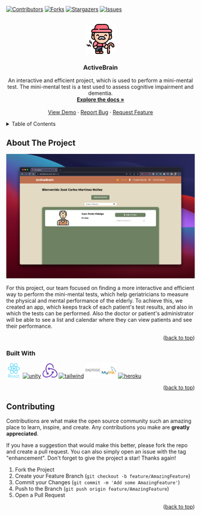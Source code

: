 <div id="top"></div>

[![Contributors][contributors-shield]][contributors-url]
[![Forks][forks-shield]][forks-url]
[![Stargazers][stars-shield]][stars-url]
[![Issues][issues-shield]][issues-url]

<!-- PROJECT LOGO -->
<br />
<div align="center">
  <a href="https://github.com/josecarlosmemo/activeBrain">
    <img src="./images/activebrain_logo.png" alt="Logo" width="80" height="80">
  </a>

<h3 align="center">ActiveBrain</h3>

  <p align="center">
    An interactive and efficient project, which is used to perform a mini-mental test. The mini-mental test is a test used to assess cognitive impairment and dementia.
    <br />
    <a href="https://github.com/josecarlosmemo/activeBrain"><strong>Explore the docs »</strong></a>
    <br />
    <br />
    <a href="https://activebrain.jcmn.me">View Demo</a>
    ·
    <a href="https://github.com/josecarlosmemo/activeBrain/issues">Report Bug</a>
    ·
    <a href="https://github.com/josecarlosmemo/activeBrain/issues">Request Feature</a>
  </p>
</div>

<!-- TABLE OF CONTENTS -->
<details>
  <summary>Table of Contents</summary>
  <ol>
    <li>
      <a href="#about-the-project">About The Project</a>
      <ul>
        <li><a href="#built-with">Built With</a></li>
      </ul>
    </li>
    <li><a href="#contributing">Contributing</a></li>
    <!-- <li><a href="#contact">Contact</a></li> -->

  </ol>
</details>

<!-- ABOUT THE PROJECT -->

## About The Project

[![ActiveBrain Screen Shot][project_screenshot]](https://activebrain.jcmn.me)

For this project, our team focused on finding a more interactive and efficient way to perform the mini-mental tests, which help geriatricians to measure the physical and mental performance of the elderly. To achieve this, we created an app, which keeps track of each patient's test results, and also in which the tests can be performed. Also the doctor or patient's administrator will be able to see a list and calendar where they can view patients and see their performance.

<p align="right">(<a href="#top">back to top</a>)</p>

### Built With

<p align="left">
<a href="https://reactjs.org/" target="_blank" rel="noreferrer"><img src="https://raw.githubusercontent.com/devicons/devicon/master/icons/react/react-original-wordmark.svg" alt=react width="40" height="40"/></a>
<a href="https://unity.com/" target="_blank" rel="noreferrer"><img src="https://www.vectorlogo.zone/logos/unity3d/unity3d-icon.svg" alt=unity width="40" height="40"/></a>
<a href="https://redux.js.org" target="_blank" rel="noreferrer"><img src="https://raw.githubusercontent.com/devicons/devicon/master/icons/redux/redux-original.svg" alt=redux width="40" height="40"/></a>
<a href="https://tailwindcss.com/" target="_blank" rel="noreferrer"><img src="https://www.vectorlogo.zone/logos/tailwindcss/tailwindcss-icon.svg" alt=tailwind width="40" height="40"/></a>
<a href="https://expressjs.com" target="_blank" rel="noreferrer"><img src="https://raw.githubusercontent.com/devicons/devicon/master/icons/express/express-original-wordmark.svg" alt=express width="40" height="40"/></a>
<a href="https://www.mysql.com/" target="_blank" rel="noreferrer"><img src="https://raw.githubusercontent.com/devicons/devicon/master/icons/mysql/mysql-original-wordmark.svg" alt=mysql width="40" height="40"/></a>
<a href="https://heroku.com" target="_blank" rel="noreferrer"><img src="https://www.vectorlogo.zone/logos/heroku/heroku-icon.svg" alt=heroku width="40" height="40"/></a>
</p>

<p align="right">(<a href="#top">back to top</a>)</p>

<!-- CONTRIBUTING -->

## Contributing

Contributions are what make the open source community such an amazing place to learn, inspire, and create. Any contributions you make are **greatly appreciated**.

If you have a suggestion that would make this better, please fork the repo and create a pull request. You can also simply open an issue with the tag "enhancement".
Don't forget to give the project a star! Thanks again!

1. Fork the Project
2. Create your Feature Branch (`git checkout -b feature/AmazingFeature`)
3. Commit your Changes (`git commit -m 'Add some AmazingFeature'`)
4. Push to the Branch (`git push origin feature/AmazingFeature`)
5. Open a Pull Request

<p align="right">(<a href="#top">back to top</a>)</p>

[contributors-shield]: https://img.shields.io/github/contributors/josecarlosmemo/activeBrain.svg?style=for-the-badge
[contributors-url]: https://github.com/josecarlosmemo/activeBrain/graphs/contributors
[forks-shield]: https://img.shields.io/github/forks/josecarlosmemo/activeBrain.svg?style=for-the-badge
[forks-url]: https://github.com/josecarlosmemo/activeBrain/network/members
[stars-shield]: https://img.shields.io/github/stars/josecarlosmemo/activeBrain.svg?style=for-the-badge
[stars-url]: https://github.com/josecarlosmemo/activeBrain/stargazers
[issues-shield]: https://img.shields.io/github/issues/josecarlosmemo/activeBrain.svg?style=for-the-badge
[issues-url]: https://github.com/josecarlosmemo/activeBrain/issues
[project_screenshot]: ./images/activebrain_screenshot.png
